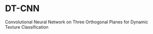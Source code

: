 # DT-CNN
Convolutional Neural Network on Three Orthogonal Planes for Dynamic Texture Classification
